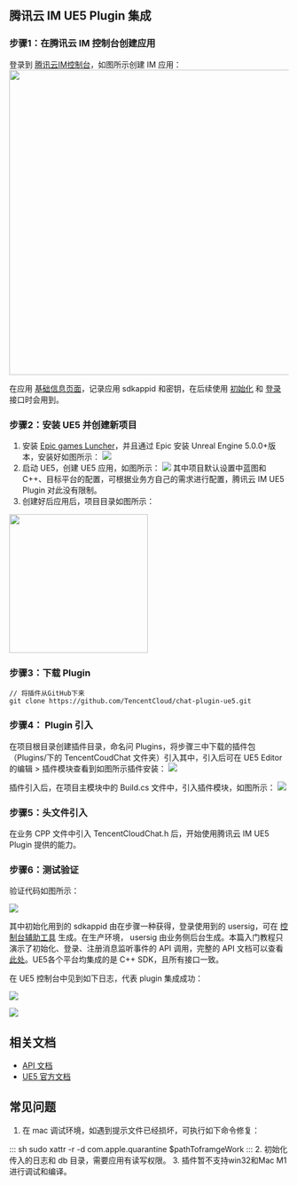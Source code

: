 ## 腾讯云 IM UE5 Plugin 集成

### 步骤1：在腾讯云 IM 控制台创建应用

登录到 [腾讯云IM控制台](https://console.cloud.tencent.com/im)，如图所示创建 IM 应用：
<img src="https://qcloudimg.tencent-cloud.cn/raw/160fc987f2094c2bd10047f994ce139d.png" style="width:550px;" />  

在应用 [基础信息页面](https://console.cloud.tencent.com/im/detail)，记录应用 sdkappid 和密钥，在后续使用 [初始化](https://im.sdk.qcloud.com/doc/zh-cn/classV2TIMManager.html#aecee922675b671cd979d68604a4be1bb) 和 [登录](https://im.sdk.qcloud.com/doc/zh-cn/classV2TIMManager.html#a6a9c19be21327ace77ab75657d2944b3) 接口时会用到。

### 步骤2：安装 UE5 并创建新项目

1. 安装 [Epic games Luncher](https://store.epicgames.com/en-US/download)，并且通过 Epic 安装 Unreal Engine 5.0.0+版本，安装好如图所示：
![](https://qcloudimg.tencent-cloud.cn/raw/c806cbcb84a52bfd27fdd45ee3a96569.png)
2. 启动 UE5，创建 UE5 应用，如图所示：
![](https://qcloudimg.tencent-cloud.cn/raw/6c3a54e5e95942427f51a5b78925ddee.png)
其中项目默认设置中蓝图和 C++、目标平台的配置，可根据业务方自己的需求进行配置，腾讯云 IM UE5 Plugin 对此没有限制。
3. 创建好后应用后，项目目录如图所示：
<img src="https://qcloudimg.tencent-cloud.cn/raw/4fd00ac65805977017125748b465ab86.png" style="width:250px;" />  


### 步骤3：下载 Plugin

```shell
// 将插件从GitHub下来
git clone https://github.com/TencentCloud/chat-plugin-ue5.git
```



### 步骤4： Plugin 引入

在项目根目录创建插件目录，命名问 Plugins，将步骤三中下载的插件包（Plugins/下的 TencentCoudChat 文件夹）引入其中，引入后可在 UE5 Editor 的编辑 > 插件模块查看到如图所示插件安装：
![](https://qcloudimg.tencent-cloud.cn/raw/b09deaa84f6509ecf2429fc5a7e4d3cf.png)

插件引入后，在项目主模块中的 Build.cs 文件中，引入插件模块，如图所示：
![](https://qcloudimg.tencent-cloud.cn/raw/4b2a9ca77489615a9aa7cbec3366a95d.png)

### 步骤5：头文件引入

在业务 CPP 文件中引入 TencentCloudChat.h 后，开始使用腾讯云 IM UE5 Plugin 提供的能力。

### 步骤6：测试验证

验证代码如图所示：

![](https://qcloudimg.tencent-cloud.cn/raw/63e91f86f3194b3529993271dd2b995b.png)

其中初始化用到的 sdkappid 由在步骤一种获得，登录使用到的 usersig，可在 [控制台辅助工具](https://console.cloud.tencent.com/im/tool-usersig) 生成。在生产环境， usersig 由业务侧后台生成。本篇入门教程只演示了初始化、登录、注册消息监听事件的 API 调用，完整的 API 文档可以查看 [此处](https://im.sdk.qcloud.com/doc/zh-cn/classV2TIMManager.html)。UE5各个平台均集成的是 C++ SDK，且所有接口一致。

在 UE5 控制台中见到如下日志，代表 plugin 集成成功：

![](https://qcloudimg.tencent-cloud.cn/raw/0f3cf5aa62cfc4e015c5862f393b1315.png)

![](https://qcloudimg.tencent-cloud.cn/raw/52231b764244ce2fa560dd591ce0a6fe.png)
## 相关文档

- [API 文档](https://im.sdk.qcloud.com/doc/zh-cn/classV2TIMManager.html)
- [UE5 官方文档](https://docs.unrealengine.com/5.0/zh-CN/)

## 常见问题

1. 在 mac 调试环境，如遇到提示文件已经损坏，可执行如下命令修复：
<dx-codeblock>
:::  sh
 sudo xattr -r -d com.apple.quarantine $pathToframgeWork 
:::
</dx-codeblock>
2. 初始化传入的日志和 db 目录，需要应用有读写权限。
3. 插件暂不支持win32和Mac M1进行调试和编译。
